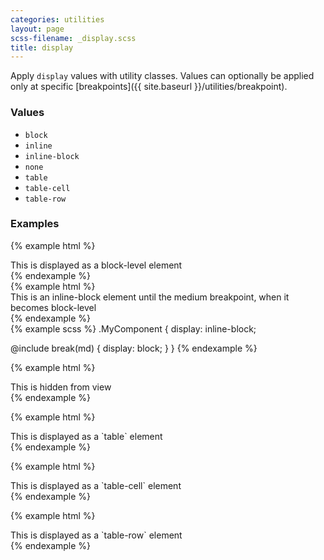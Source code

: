 ```yaml
---
categories: utilities
layout: page
scss-filename: _display.scss
title: display
---
```

Apply `display` values with utility classes. Values can optionally be applied only at specific [breakpoints]({{ site.baseurl }}/utilities/breakpoint).

### Values
* `block`
* `inline`
* `inline-block`
* `none`
* `table`
* `table-cell`
* `table-row`

### Examples
{% example html %}
<div class="u-background-color--gray-13 u-display--block">
  This is displayed as a block-level element
</div>
{% endexample %}


<div class="DocsExample DocsExample--grouped">
{% example html %}
<div class="u-background-color--gray-13 u-display--inline-block u-md-display--block">
  This is an inline-block element until the medium breakpoint, when it becomes block-level
</div>
{% endexample %}
</div>

<div class="DocsExample DocsExample--render--hidden">
{% example scss %}
.MyComponent {
  display: inline-block;

  @include break(md) {
    display: block;
  }
}
{% endexample %}
</div>


{% example html %}
<div class="u-background-color--gray-13 u-display--none">
  This is hidden from view
</div>
{% endexample %}

{% example html %}
<div class="u-background-color--gray-13 u-display--table">
  This is displayed as a `table` element
</div>
{% endexample %}

{% example html %}
<div class="u-background-color--gray-13 u-display--table-cell">
  This is displayed as a `table-cell` element
</div>
{% endexample %}

{% example html %}
<div class="u-background-color--gray-13 u-display--table-row">
  This is displayed as a `table-row` element
</div>
{% endexample %}
